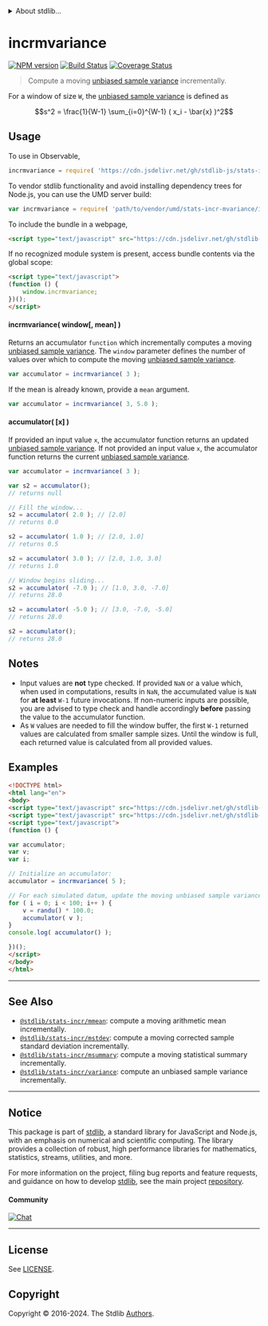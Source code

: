 <!--

@license Apache-2.0

Copyright (c) 2018 The Stdlib Authors.

Licensed under the Apache License, Version 2.0 (the "License");
you may not use this file except in compliance with the License.
You may obtain a copy of the License at

   http://www.apache.org/licenses/LICENSE-2.0

Unless required by applicable law or agreed to in writing, software
distributed under the License is distributed on an "AS IS" BASIS,
WITHOUT WARRANTIES OR CONDITIONS OF ANY KIND, either express or implied.
See the License for the specific language governing permissions and
limitations under the License.

-->


<details>
  <summary>
    About stdlib...
  </summary>
  <p>We believe in a future in which the web is a preferred environment for numerical computation. To help realize this future, we've built stdlib. stdlib is a standard library, with an emphasis on numerical and scientific computation, written in JavaScript (and C) for execution in browsers and in Node.js.</p>
  <p>The library is fully decomposable, being architected in such a way that you can swap out and mix and match APIs and functionality to cater to your exact preferences and use cases.</p>
  <p>When you use stdlib, you can be absolutely certain that you are using the most thorough, rigorous, well-written, studied, documented, tested, measured, and high-quality code out there.</p>
  <p>To join us in bringing numerical computing to the web, get started by checking us out on <a href="https://github.com/stdlib-js/stdlib">GitHub</a>, and please consider <a href="https://opencollective.com/stdlib">financially supporting stdlib</a>. We greatly appreciate your continued support!</p>
</details>

# incrmvariance

[![NPM version][npm-image]][npm-url] [![Build Status][test-image]][test-url] [![Coverage Status][coverage-image]][coverage-url] <!-- [![dependencies][dependencies-image]][dependencies-url] -->

> Compute a moving [unbiased sample variance][sample-variance] incrementally.

<section class="intro">

For a window of size `W`, the [unbiased sample variance][sample-variance] is defined as

<!-- <equation class="equation" label="eq:unbiased_sample_variance" align="center" raw="s^2 = \frac{1}{W-1} \sum_{i=0}^{W-1} ( x_i - \bar{x} )^2" alt="Equation for the unbiased sample variance."> -->

```math
s^2 = \frac{1}{W-1} \sum_{i=0}^{W-1} ( x_i - \bar{x} )^2
```

<!-- <div class="equation" align="center" data-raw-text="s^2 = \frac{1}{W-1} \sum_{i=0}^{W-1} ( x_i - \bar{x} )^2" data-equation="eq:unbiased_sample_variance">
    <img src="https://cdn.jsdelivr.net/gh/stdlib-js/stdlib@49d8cabda84033d55d7b8069f19ee3dd8b8d1496/lib/node_modules/@stdlib/stats/incr/mvariance/docs/img/equation_unbiased_sample_variance.svg" alt="Equation for the unbiased sample variance.">
    <br>
</div> -->

<!-- </equation> -->

</section>

<!-- /.intro -->



<section class="usage">

## Usage

To use in Observable,

```javascript
incrmvariance = require( 'https://cdn.jsdelivr.net/gh/stdlib-js/stats-incr-mvariance@v0.2.2-umd/browser.js' )
```

To vendor stdlib functionality and avoid installing dependency trees for Node.js, you can use the UMD server build:

```javascript
var incrmvariance = require( 'path/to/vendor/umd/stats-incr-mvariance/index.js' )
```

To include the bundle in a webpage,

```html
<script type="text/javascript" src="https://cdn.jsdelivr.net/gh/stdlib-js/stats-incr-mvariance@v0.2.2-umd/browser.js"></script>
```

If no recognized module system is present, access bundle contents via the global scope:

```html
<script type="text/javascript">
(function () {
    window.incrmvariance;
})();
</script>
```

#### incrmvariance( window\[, mean] )

Returns an accumulator `function` which incrementally computes a moving [unbiased sample variance][sample-variance]. The `window` parameter defines the number of values over which to compute the moving [unbiased sample variance][sample-variance].

```javascript
var accumulator = incrmvariance( 3 );
```

If the mean is already known, provide a `mean` argument.

```javascript
var accumulator = incrmvariance( 3, 5.0 );
```

#### accumulator( \[x] )

If provided an input value `x`, the accumulator function returns an updated [unbiased sample variance][sample-variance]. If not provided an input value `x`, the accumulator function returns the current [unbiased sample variance][sample-variance].

```javascript
var accumulator = incrmvariance( 3 );

var s2 = accumulator();
// returns null

// Fill the window...
s2 = accumulator( 2.0 ); // [2.0]
// returns 0.0

s2 = accumulator( 1.0 ); // [2.0, 1.0]
// returns 0.5

s2 = accumulator( 3.0 ); // [2.0, 1.0, 3.0]
// returns 1.0

// Window begins sliding...
s2 = accumulator( -7.0 ); // [1.0, 3.0, -7.0]
// returns 28.0

s2 = accumulator( -5.0 ); // [3.0, -7.0, -5.0]
// returns 28.0

s2 = accumulator();
// returns 28.0
```

</section>

<!-- /.usage -->

<section class="notes">

## Notes

-   Input values are **not** type checked. If provided `NaN` or a value which, when used in computations, results in `NaN`, the accumulated value is `NaN` for **at least** `W-1` future invocations. If non-numeric inputs are possible, you are advised to type check and handle accordingly **before** passing the value to the accumulator function.
-   As `W` values are needed to fill the window buffer, the first `W-1` returned values are calculated from smaller sample sizes. Until the window is full, each returned value is calculated from all provided values.

</section>

<!-- /.notes -->

<section class="examples">

## Examples

<!-- eslint no-undef: "error" -->

```html
<!DOCTYPE html>
<html lang="en">
<body>
<script type="text/javascript" src="https://cdn.jsdelivr.net/gh/stdlib-js/random-base-randu@umd/browser.js"></script>
<script type="text/javascript" src="https://cdn.jsdelivr.net/gh/stdlib-js/stats-incr-mvariance@v0.2.2-umd/browser.js"></script>
<script type="text/javascript">
(function () {

var accumulator;
var v;
var i;

// Initialize an accumulator:
accumulator = incrmvariance( 5 );

// For each simulated datum, update the moving unbiased sample variance...
for ( i = 0; i < 100; i++ ) {
    v = randu() * 100.0;
    accumulator( v );
}
console.log( accumulator() );

})();
</script>
</body>
</html>
```

</section>

<!-- /.examples -->

<!-- Section for related `stdlib` packages. Do not manually edit this section, as it is automatically populated. -->

<section class="related">

* * *

## See Also

-   <span class="package-name">[`@stdlib/stats-incr/mmean`][@stdlib/stats/incr/mmean]</span><span class="delimiter">: </span><span class="description">compute a moving arithmetic mean incrementally.</span>
-   <span class="package-name">[`@stdlib/stats-incr/mstdev`][@stdlib/stats/incr/mstdev]</span><span class="delimiter">: </span><span class="description">compute a moving corrected sample standard deviation incrementally.</span>
-   <span class="package-name">[`@stdlib/stats-incr/msummary`][@stdlib/stats/incr/msummary]</span><span class="delimiter">: </span><span class="description">compute a moving statistical summary incrementally.</span>
-   <span class="package-name">[`@stdlib/stats-incr/variance`][@stdlib/stats/incr/variance]</span><span class="delimiter">: </span><span class="description">compute an unbiased sample variance incrementally.</span>

</section>

<!-- /.related -->

<!-- Section for all links. Make sure to keep an empty line after the `section` element and another before the `/section` close. -->


<section class="main-repo" >

* * *

## Notice

This package is part of [stdlib][stdlib], a standard library for JavaScript and Node.js, with an emphasis on numerical and scientific computing. The library provides a collection of robust, high performance libraries for mathematics, statistics, streams, utilities, and more.

For more information on the project, filing bug reports and feature requests, and guidance on how to develop [stdlib][stdlib], see the main project [repository][stdlib].

#### Community

[![Chat][chat-image]][chat-url]

---

## License

See [LICENSE][stdlib-license].


## Copyright

Copyright &copy; 2016-2024. The Stdlib [Authors][stdlib-authors].

</section>

<!-- /.stdlib -->

<!-- Section for all links. Make sure to keep an empty line after the `section` element and another before the `/section` close. -->

<section class="links">

[npm-image]: http://img.shields.io/npm/v/@stdlib/stats-incr-mvariance.svg
[npm-url]: https://npmjs.org/package/@stdlib/stats-incr-mvariance

[test-image]: https://github.com/stdlib-js/stats-incr-mvariance/actions/workflows/test.yml/badge.svg?branch=v0.2.2
[test-url]: https://github.com/stdlib-js/stats-incr-mvariance/actions/workflows/test.yml?query=branch:v0.2.2

[coverage-image]: https://img.shields.io/codecov/c/github/stdlib-js/stats-incr-mvariance/main.svg
[coverage-url]: https://codecov.io/github/stdlib-js/stats-incr-mvariance?branch=main

<!--

[dependencies-image]: https://img.shields.io/david/stdlib-js/stats-incr-mvariance.svg
[dependencies-url]: https://david-dm.org/stdlib-js/stats-incr-mvariance/main

-->

[chat-image]: https://img.shields.io/gitter/room/stdlib-js/stdlib.svg
[chat-url]: https://app.gitter.im/#/room/#stdlib-js_stdlib:gitter.im

[stdlib]: https://github.com/stdlib-js/stdlib

[stdlib-authors]: https://github.com/stdlib-js/stdlib/graphs/contributors

[umd]: https://github.com/umdjs/umd
[es-module]: https://developer.mozilla.org/en-US/docs/Web/JavaScript/Guide/Modules

[deno-url]: https://github.com/stdlib-js/stats-incr-mvariance/tree/deno
[deno-readme]: https://github.com/stdlib-js/stats-incr-mvariance/blob/deno/README.md
[umd-url]: https://github.com/stdlib-js/stats-incr-mvariance/tree/umd
[umd-readme]: https://github.com/stdlib-js/stats-incr-mvariance/blob/umd/README.md
[esm-url]: https://github.com/stdlib-js/stats-incr-mvariance/tree/esm
[esm-readme]: https://github.com/stdlib-js/stats-incr-mvariance/blob/esm/README.md
[branches-url]: https://github.com/stdlib-js/stats-incr-mvariance/blob/main/branches.md

[stdlib-license]: https://raw.githubusercontent.com/stdlib-js/stats-incr-mvariance/main/LICENSE

[sample-variance]: https://en.wikipedia.org/wiki/Variance

<!-- <related-links> -->

[@stdlib/stats/incr/mmean]: https://github.com/stdlib-js/stats-incr-mmean/tree/umd

[@stdlib/stats/incr/mstdev]: https://github.com/stdlib-js/stats-incr-mstdev/tree/umd

[@stdlib/stats/incr/msummary]: https://github.com/stdlib-js/stats-incr-msummary/tree/umd

[@stdlib/stats/incr/variance]: https://github.com/stdlib-js/stats-incr-variance/tree/umd

<!-- </related-links> -->

</section>

<!-- /.links -->
